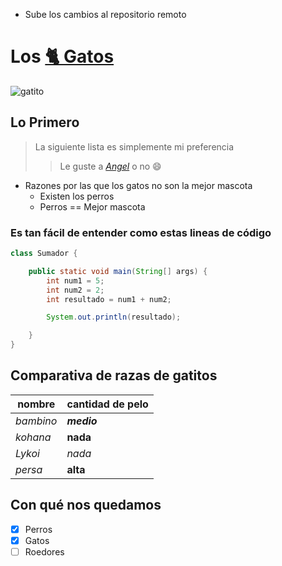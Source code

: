 - Sube los cambios al repositorio remoto
  
  
# Los [🐈  **Gatos**](https://es.wikipedia.org/wiki/Felis_silvestris_catus) 

![gatito][cutekitty]



## Lo Primero

>La siguiente lista es simplemente mi preferencia
>>Le guste a [*Angel*](https://github.com/kant003) o no 😄



- Razones por las que los gatos no son la mejor mascota
  - Existen los perros
  - Perros == Mejor mascota 


### Es tan fácil de entender como estas lineas de código

````java
class Sumador {

    public static void main(String[] args) {
        int num1 = 5;
        int num2 = 2;
        int resultado = num1 + num2;

        System.out.println(resultado);

    }
}
````


## Comparativa de razas de gatitos

| nombre      | cantidad de pelo |  
| ----------- | ----------- | 
|   *bambino*   | ***medio***    |    
| *kohana*   | __nada__        |    
| *Lykoi*          | _nada_        |    
| *persa* | **alta**        |



## Con qué nos quedamos

- [x] Perros
- [x] Gatos
- [ ] Roedores

[cutekitty]:
imagenes/cutekitty.jpg
